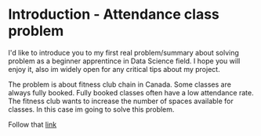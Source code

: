 # Introduction - Attendance class problem

I'd like to introduce you to my first real problem/summary about solving problem as a beginner apprentince in Data Science field.
I hope you will enjoy it, also im widely open for any critical tips about my project.

The problem is about fitness club chain in Canada. Some classes are always fully booked. Fully booked classes often have a low attendance rate. The fitness club wants to increase the number of spaces available for classes. 
In this case im going to solve this problem.

Follow that [link](https://rpubs.com/Radko99/Attendance)
